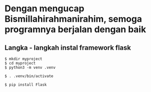 # Dengan mengucap Bismillahirahmanirahim, semoga programnya berjalan dengan baik

## Langka - langkah instal framework flask

```
$ mkdir myproject
$ cd myproject
$ python3 -m venv .venv

```

```
$ . .venv/bin/activate

```

```
$ pip install Flask

```